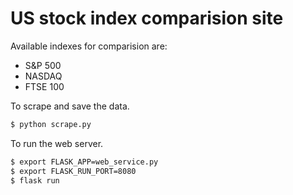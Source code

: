 # US stock index comparision site

Available indexes for comparision are:
- S&P 500
- NASDAQ
- FTSE 100

To scrape and save the data.
```bash
$ python scrape.py
```

To run the web server.
```bash
$ export FLASK_APP=web_service.py
$ export FLASK_RUN_PORT=8080
$ flask run
```
